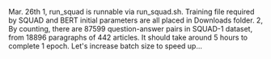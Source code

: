 Mar. 26th
1, run_squad is runnable via run_squad.sh. Training file required by SQUAD and BERT initial parameters are all placed in Downloads folder.
2, By counting, there are 87599 question-answer pairs in SQUAD-1 dataset, from 18896 paragraphs of 442 articles. It should take around 5 hours to complete 1 epoch. Let's increase batch size to speed up...